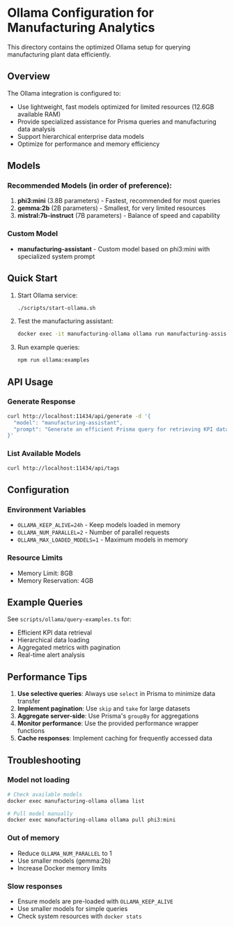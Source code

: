 # Ollama Configuration for Manufacturing Analytics

This directory contains the optimized Ollama setup for querying manufacturing plant data efficiently.

## Overview

The Ollama integration is configured to:
- Use lightweight, fast models optimized for limited resources (12.6GB available RAM)
- Provide specialized assistance for Prisma queries and manufacturing data analysis
- Support hierarchical enterprise data models
- Optimize for performance and memory efficiency

## Models

### Recommended Models (in order of preference):
1. **phi3:mini** (3.8B parameters) - Fastest, recommended for most queries
2. **gemma:2b** (2B parameters) - Smallest, for very limited resources  
3. **mistral:7b-instruct** (7B parameters) - Balance of speed and capability

### Custom Model
- **manufacturing-assistant** - Custom model based on phi3:mini with specialized system prompt

## Quick Start

1. Start Ollama service:
   ```bash
   ./scripts/start-ollama.sh
   ```

2. Test the manufacturing assistant:
   ```bash
   docker exec -it manufacturing-ollama ollama run manufacturing-assistant
   ```

3. Run example queries:
   ```bash
   npm run ollama:examples
   ```

## API Usage

### Generate Response
```bash
curl http://localhost:11434/api/generate -d '{
  "model": "manufacturing-assistant",
  "prompt": "Generate an efficient Prisma query for retrieving KPI data from the last 24 hours"
}'
```

### List Available Models
```bash
curl http://localhost:11434/api/tags
```

## Configuration

### Environment Variables
- `OLLAMA_KEEP_ALIVE=24h` - Keep models loaded in memory
- `OLLAMA_NUM_PARALLEL=2` - Number of parallel requests
- `OLLAMA_MAX_LOADED_MODELS=1` - Maximum models in memory

### Resource Limits
- Memory Limit: 8GB
- Memory Reservation: 4GB

## Example Queries

See `scripts/ollama/query-examples.ts` for:
- Efficient KPI data retrieval
- Hierarchical data loading
- Aggregated metrics with pagination
- Real-time alert analysis

## Performance Tips

1. **Use selective queries**: Always use `select` in Prisma to minimize data transfer
2. **Implement pagination**: Use `skip` and `take` for large datasets
3. **Aggregate server-side**: Use Prisma's `groupBy` for aggregations
4. **Monitor performance**: Use the provided performance wrapper functions
5. **Cache responses**: Implement caching for frequently accessed data

## Troubleshooting

### Model not loading
```bash
# Check available models
docker exec manufacturing-ollama ollama list

# Pull model manually
docker exec manufacturing-ollama ollama pull phi3:mini
```

### Out of memory
- Reduce `OLLAMA_NUM_PARALLEL` to 1
- Use smaller models (gemma:2b)
- Increase Docker memory limits

### Slow responses
- Ensure models are pre-loaded with `OLLAMA_KEEP_ALIVE`
- Use smaller models for simple queries
- Check system resources with `docker stats`